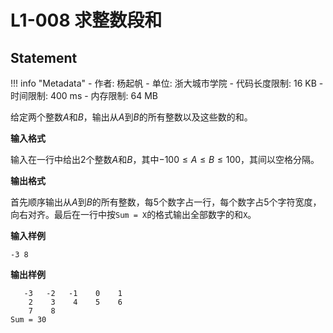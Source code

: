 
# L1-008 求整数段和

## Statement

!!! info "Metadata"
    - 作者: 杨起帆
    - 单位: 浙大城市学院
    - 代码长度限制: 16 KB
    - 时间限制: 400 ms
    - 内存限制: 64 MB

给定两个整数$A$和$B$，输出从$A$到$B$的所有整数以及这些数的和。

**输入格式**

输入在一行中给出2个整数$A$和$B$，其中$-100\le A\le B\le 100$，其间以空格分隔。

**输出格式**

首先顺序输出从$A$到$B$的所有整数，每5个数字占一行，每个数字占5个字符宽度，向右对齐。最后在一行中按`Sum = X`的格式输出全部数字的和`X`。

**输入样例**
```plaintext
-3 8
```

**输出样例**
```plaintext
   -3   -2   -1    0    1
    2    3    4    5    6
    7    8
Sum = 30
```
